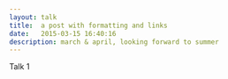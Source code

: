 ```yaml
---
layout: talk
title:  a post with formatting and links
date:   2015-03-15 16:40:16
description: march & april, looking forward to summer
---
```


Talk 1